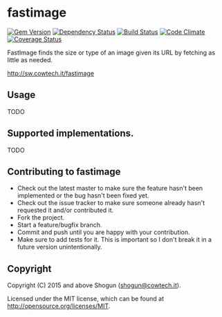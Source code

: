 # fastimage

[![Gem Version](https://badge.fury.io/js/fastimage.png)](http://badge.fury.io/js/fastimage)
[![Dependency Status](https://gemnasium.com/ShogunPanda/fastimage.png?travis)](https://gemnasium.com/ShogunPanda/fastimage)
[![Build Status](https://secure.travis-ci.org/ShogunPanda/fastimage.png?branch=master)](http://travis-ci.org/ShogunPanda/fastimage)
[![Code Climate](https://codeclimate.com/github/ShogunPanda/fastimage.png)](https://codeclimate.com/github/ShogunPanda/fastimage)
[![Coverage Status](https://coveralls.io/repos/ShogunPanda/fastimage/badge.png)](https://coveralls.io/r/ShogunPanda/fastimage)

FastImage finds the size or type of an image given its URL by fetching as little as needed.

http://sw.cowtech.it/fastimage

## Usage

TODO

## Supported implementations.

TODO

## Contributing to fastimage

* Check out the latest master to make sure the feature hasn't been implemented or the bug hasn't been fixed yet.
* Check out the issue tracker to make sure someone already hasn't requested it and/or contributed it.
* Fork the project.
* Start a feature/bugfix branch.
* Commit and push until you are happy with your contribution.
* Make sure to add tests for it. This is important so I don't break it in a future version unintentionally.

## Copyright

Copyright (C) 2015 and above Shogun (shogun@cowtech.it).

Licensed under the MIT license, which can be found at http://opensource.org/licenses/MIT.
